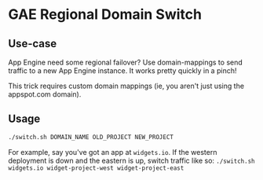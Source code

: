 # GAE Regional Domain Switch

## Use-case

App Engine need some regional failover?  Use domain-mappings to send traffic to a new App Engine instance.  It works pretty quickly in a pinch!

This trick requires custom domain mappings (ie, you aren't just using the appspot.com domain).  

## Usage

```bash
./switch.sh DOMAIN_NAME OLD_PROJECT NEW_PROJECT
```

For example, say you've got an app at `widgets.io`.  If the western deployment is down and the eastern is up, switch traffic like so: `./switch.sh widgets.io widget-project-west widget-project-east`

